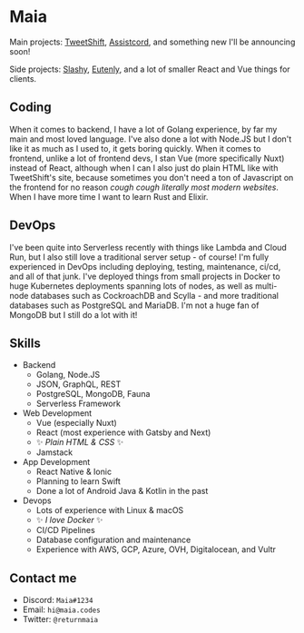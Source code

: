 # Maia
Main projects: [TweetShift](https://tweetshift.com), [Assistcord](https://assistcord.com), and something new I'll be announcing soon!

Side projects: [Slashy](https://github.com/maiacodes/slashy), [Eutenly](https://eutenly.com), and a lot of smaller React and Vue things for clients.

## Coding
When it comes to backend, I have a lot of Golang experience, by far my main and most loved language. I've also done a lot with Node.JS but I don't like it as much as I used to, it gets boring quickly. When it comes to frontend, unlike a lot of frontend devs, I stan Vue (more specifically Nuxt) instead of React, although when I can I also just do plain HTML like with TweetShift's site, because sometimes you don't need a ton of Javascript on the frontend for no reason *cough cough literally most modern websites*. When I have more time I want to learn Rust and Elixir. 

## DevOps
I've been quite into Serverless recently with things like Lambda and Cloud Run, but I also still love a traditional server setup - of course! I'm fully experienced in DevOps including deploying, testing, maintenance, ci/cd, and all of that junk. I've deployed things from small projects in Docker to huge Kubernetes deployments spanning lots of nodes, as well as multi-node databases such as CockroachDB and Scylla - and more traditional databases such as PostgreSQL and MariaDB. I'm not a huge fan of MongoDB but I still do a lot with it!

## Skills
 - Backend
   - Golang, Node.JS
   - JSON, GraphQL, REST
   - PostgreSQL, MongoDB, Fauna
   - Serverless Framework
 - Web Development
   - Vue (especially Nuxt)
   - React (most experience with Gatsby and Next)
   - ✨ _Plain HTML & CSS_ ✨
   - Jamstack
 - App Development
   - React Native & Ionic
   - Planning to learn Swift 
   - Done a lot of Android Java & Kotlin in the past
 - Devops
   - Lots of experience with Linux & macOS
   - ✨ _I love Docker_ ✨
   - CI/CD Pipelines
   - Database configuration and maintenance
   - Experience with AWS, GCP, Azure, OVH, Digitalocean, and Vultr

## Contact me
 - Discord: `Maia#1234`
 - Email: `hi@maia.codes`
 - Twitter: `@returnmaia`
